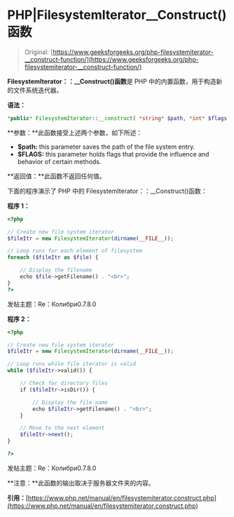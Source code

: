 # PHP|FilesystemIterator__Construct()函数

> Original: [https://www.geeksforgeeks.org/php-filesystemiterator-__construct-function/](https://www.geeksforgeeks.org/php-filesystemiterator-__construct-function/)

**FilesystemIterator：：__Construct()函数**是 PHP 中的内置函数，用于构造新的文件系统迭代器。

**语法：**

```php
*public* FilesystemIterator::__construct( *string* $path, *int* $flags )
```

**参数：**此函数接受上述两个参数，如下所述：

*   **$path:** this parameter saves the path of the file system entry.
*   **$FLAGS:** this parameter holds flags that provide the influence and behavior of certain methods.

**返回值：**此函数不返回任何值。

下面的程序演示了 PHP 中的 FilesystemIterator：：__Construct()函数：

**程序 1：**

```php
<?php

// Create new file system iterator
$fileItr = new FilesystemIterator(dirname(__FILE__));

// Loop runs for each element of filesystem
foreach ($fileItr as $file) {

    // Display the filename
    echo $file->getFilename() . "<br>";
}
?>
```

发帖主题：Re：Колибри0.7.8.0

**程序 2：**

```php
<?php

// Create new file system iterator
$fileItr = new FilesystemIterator(dirname(__FILE__));

// Loop runs while file iterator is valid
while ($fileItr->valid()) {

    // Check for directory files
    if ($fileItr->isDir()) {

        // Display the file name
        echo $fileItr->getFilename() . "<br>";
    }

    // Move to the next element
    $fileItr->next();
}

?>
```

发帖主题：Re：Колибри0.7.8.0

**注意：**此函数的输出取决于服务器文件夹的内容。

**引用：**[https://www.php.net/manual/en/filesystemiterator.construct.php](https://www.php.net/manual/en/filesystemiterator.construct.php)